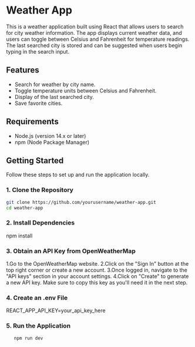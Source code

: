 # Weather App

This is a weather application built using React that allows users to search for city weather information. The app displays current weather data, and users can toggle between Celsius and Fahrenheit for temperature readings. The last searched city is stored and can be suggested when users begin typing in the search input.

## Features
- Search for weather by city name.
- Toggle temperature units between Celsius and Fahrenheit.
- Display of the last searched city.
- Save favorite cities.

## Requirements
- Node.js (version 14.x or later)
- npm (Node Package Manager)

## Getting Started

Follow these steps to set up and run the application locally.

### 1. Clone the Repository

```bash
git clone https://github.com/yourusername/weather-app.git
cd weather-app
```
### 2.  Install Dependencies
npm install

### 3. Obtain an API Key from OpenWeatherMap

1.Go to the OpenWeatherMap website.
2.Click on the "Sign In" button at the top right corner or create a new account.
3.Once logged in, navigate to the "API keys" section in your account settings.
4.Click on "Create" to generate a new API key. Make sure to copy this key as you'll need it in the next step.

### 4. Create an .env File
REACT_APP_API_KEY=your_api_key_here

### 5. Run the Application
```bash
   npm run dev
```
